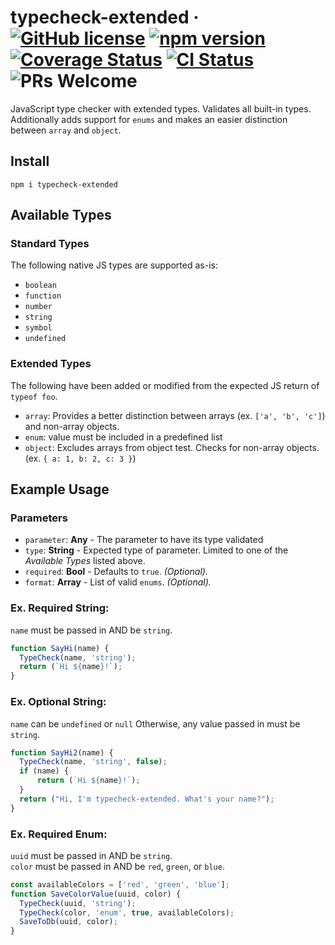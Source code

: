 # typecheck-extended &middot; [![GitHub license](https://img.shields.io/badge/license-MIT-blue.svg)](https://opensource.org/licenses/MIT) [![npm version](https://img.shields.io/npm/v/typecheck-extended.svg?style=flat)](https://www.npmjs.com/package/typecheck-extended) [![Coverage Status](https://img.shields.io/coveralls/kilpatrick/typecheck-extended/master.svg?style=flat)](https://coveralls.io/github/kilpatrick/typecheck-extended?branch=master) [![CI Status](https://img.shields.io/travis/kilpatrick/typecheck-extended.svg)](https://travis-ci.org/kilpatrick/typecheck-extended/) ![PRs Welcome](https://img.shields.io/badge/PRs-welcome-brightgreen.svg)



JavaScript type checker with extended types. Validates all built-in types. Additionally adds support for `enums` and makes an easier distinction between `array` and `object`.   

## Install

`npm i typecheck-extended`

## Available Types

### Standard Types
The following native JS types are supported as-is: 
- `boolean`
- `function`
- `number`
- `string`
- `symbol`
- `undefined`

### Extended Types
The following have been added or modified from the expected JS return of `typeof foo`.
- `array`: Provides a better distinction between arrays (ex. `['a', 'b', 'c']`) and non-array objects.
- `enum`: value must be included in a predefined list
- `object`: Excludes arrays from object test. Checks for non-array objects. (ex. `{ a: 1, b: 2, c: 3 }`)

## Example Usage


### Parameters
- `parameter`: **Any** - The parameter to have its type validated
- `type`: **String** - Expected type of parameter. Limited to one of the *Available Types* listed above.
- `required`: **Bool** - Defaults to `true`. *(Optional).*
- `format`: **Array** - List of valid `enums`. *(Optional).*


### Ex. Required String:   
`name` must be passed in AND be `string`. 

```javascript
function SayHi(name) {
  TypeCheck(name, 'string');
  return (`Hi ${name}!`);
}
```
### Ex. Optional String:   
`name` can be `undefined` or `null`
Otherwise, any value passed in must be `string`. 

```javascript
function SayHi2(name) {
  TypeCheck(name, 'string', false);
  if (name) {
      return (`Hi ${name}!`);
  }
  return ("Hi, I'm typecheck-extended. What's your name?");
}
```

### Ex. Required Enum:   
`uuid` must be passed in AND be `string`.   
`color` must be passed in AND be `red`, `green`, or `blue`. 
```javascript
const availableColors = ['red', 'green', 'blue'];
function SaveColorValue(uuid, color) {
  TypeCheck(uuid, 'string');
  TypeCheck(color, 'enum', true, availableColors);
  SaveToDb(uuid, color);
}
```
